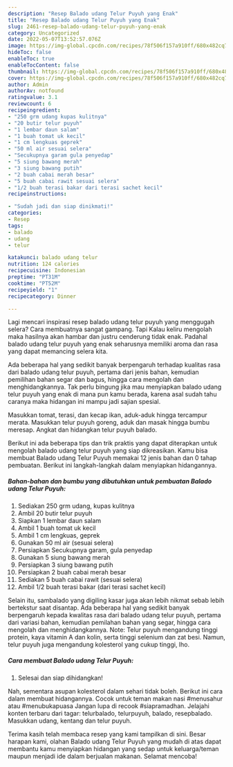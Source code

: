 ```yaml
---
description: "Resep Balado udang Telur Puyuh yang Enak"
title: "Resep Balado udang Telur Puyuh yang Enak"
slug: 2461-resep-balado-udang-telur-puyuh-yang-enak
category: Uncategorized
date: 2022-05-07T13:52:57.076Z
image: https://img-global.cpcdn.com/recipes/78f506f157a910ff/680x482cq70/balado-udang-telur-puyuh-foto-resep-utama.jpg
hideToc: false
enableToc: true
enableTocContent: false
thumbnail: https://img-global.cpcdn.com/recipes/78f506f157a910ff/680x482cq70/balado-udang-telur-puyuh-foto-resep-utama.jpg
cover: https://img-global.cpcdn.com/recipes/78f506f157a910ff/680x482cq70/balado-udang-telur-puyuh-foto-resep-utama.jpg
author: Admin
authorAv: notfound
ratingvalue: 3.1
reviewcount: 6
recipeingredient:
- "250 grm udang kupas kulitnya"
- "20 butir telur puyuh"
- "1 lembar daun salam"
- "1 buah tomat uk kecil"
- "1 cm lengkuas geprek"
- "50 ml air sesuai selera"
- "Secukupnya garam gula penyedap"
- "5 siung bawang merah"
- "3 siung bawang putih"
- "2 buah cabai merah besar"
- "5 buah cabai rawit sesuai selera"
- "1/2 buah terasi bakar dari terasi sachet kecil"
recipeinstructions:

- "Sudah jadi dan siap dinikmati!"
categories:
- Resep
tags:
- balado
- udang
- telur

katakunci: balado udang telur 
nutrition: 124 calories
recipecuisine: Indonesian
preptime: "PT31M"
cooktime: "PT52M"
recipeyield: "1"
recipecategory: Dinner

---
```



Lagi mencari inspirasi resep balado udang telur puyuh yang menggugah selera? Cara membuatnya sangat gampang. Tapi Kalau keliru mengolah maka hasilnya akan hambar dan justru cenderung tidak enak. Padahal balado udang telur puyuh yang enak seharusnya memiliki aroma dan rasa yang dapat memancing selera kita.


Ada beberapa hal yang sedikit banyak berpengaruh terhadap kualitas rasa dari balado udang telur puyuh, pertama dari jenis bahan, kemudian pemilihan bahan segar dan bagus, hingga cara mengolah dan menghidangkannya. Tak perlu bingung jika mau menyiapkan balado udang telur puyuh yang enak di mana pun kamu berada, karena asal sudah tahu caranya maka hidangan ini mampu jadi sajian spesial.

Masukkan tomat, terasi, dan kecap ikan, aduk-aduk hingga tercampur merata. Masukkan telur puyuh goreng, aduk dan masak hingga bumbu meresap. Angkat dan hidangkan telur puyuh balado.


Berikut ini ada beberapa tips dan trik praktis yang dapat diterapkan untuk mengolah balado udang telur puyuh yang siap dikreasikan. Kamu bisa membuat Balado udang Telur Puyuh memakai 12 jenis bahan dan 0 tahap pembuatan. Berikut ini langkah-langkah dalam menyiapkan hidangannya.

<!--inarticleads1-->

##### Bahan-bahan dan bumbu yang dibutuhkan untuk pembuatan Balado udang Telur Puyuh:

1. Sediakan 250 grm udang, kupas kulitnya
1. Ambil 20 butir telur puyuh
1. Siapkan 1 lembar daun salam
1. Ambil 1 buah tomat uk kecil
1. Ambil 1 cm lengkuas, geprek
1. Gunakan 50 ml air (sesuai selera)
1. Persiapkan Secukupnya garam, gula penyedap
1. Gunakan 5 siung bawang merah
1. Persiapkan 3 siung bawang putih
1. Persiapkan 2 buah cabai merah besar
1. Sediakan 5 buah cabai rawit (sesuai selera)
1. Ambil 1/2 buah terasi bakar (dari terasi sachet kecil)


Selain itu, sambalado yang digiling kasar juga akan lebih nikmat sebab lebih bertekstur saat disantap. Ada beberapa hal yang sedikit banyak berpengaruh kepada kwalitas rasa dari balado udang telur puyuh, pertama dari variasi bahan, kemudian pemilahan bahan yang segar, hingga cara mengolah dan menghidangkannya. Note: Telur puyuh mengandung tinggi protein, kaya vitamin A dan kolin, serta tinggi selenium dan zat besi. Namun, telur puyuh juga mengandung kolesterol yang cukup tinggi, lho. 

<!--inarticleads2-->

##### Cara membuat Balado udang Telur Puyuh:


1. Selesai dan siap dihidangkan!

Nah, sementara asupan kolesterol dalam sehari tidak boleh. Berikut ini cara dalam membuat hidangannya. Cocok untuk teman makan nasi #menusahur atau #menubukapuasa Jangan lupa di recook #siapramadhan. Jelajahi konten terbaru dari tagar: telurbalado, telurpuyuh, balado, resepbalado. Masukkan udang, kentang dan telur puyuh. 

Terima kasih telah membaca resep yang kami tampilkan di sini. Besar harapan kami, olahan Balado udang Telur Puyuh yang mudah di atas dapat membantu kamu menyiapkan hidangan yang sedap untuk keluarga/teman maupun menjadi ide dalam berjualan makanan. Selamat mencoba!
